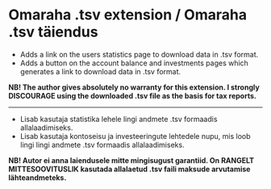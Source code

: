 # Omaraha .tsv extension / Omaraha .tsv täiendus
* Adds a link on the users statistics page to download data in .tsv format.
* Adds a button on the account balance and investments pages which generates a link to download data in .tsv format.

**NB! The author gives absolutely no warranty for this extension. I strongly DISCOURAGE using the downloaded .tsv file as the basis for tax reports.**

----
* Lisab kasutaja statistika lehele lingi andmete .tsv formaadis allalaadimiseks.
* Lisab kasutaja kontoseisu ja investeeringute lehtedele nupu, mis loob lingi lingi andmete .tsv formaadis allalaadimiseks.

**NB! Autor ei anna laiendusele mitte mingisugust garantiid. On RANGELT MITTESOOVITUSLIK kasutada allalaetud .tsv faili maksude arvutamise lähteandmeteks.**
